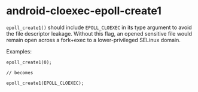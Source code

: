 android-cloexec-epoll-create1
=============================

`epoll_create1()` should include `EPOLL_CLOEXEC` in its type argument to
avoid the file descriptor leakage. Without this flag, an opened
sensitive file would remain open across a fork+exec to a
lower-privileged SELinux domain.

Examples:

    epoll_create1(0);

    // becomes

    epoll_create1(EPOLL_CLOEXEC);

